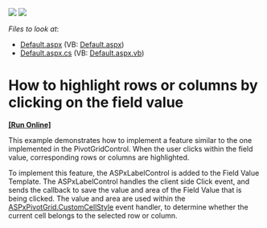 <!-- default badges list -->
[![](https://img.shields.io/badge/Open_in_DevExpress_Support_Center-FF7200?style=flat-square&logo=DevExpress&logoColor=white)](https://supportcenter.devexpress.com/ticket/details/E2088)
[![](https://img.shields.io/badge/📖_How_to_use_DevExpress_Examples-e9f6fc?style=flat-square)](https://docs.devexpress.com/GeneralInformation/403183)
<!-- default badges end -->
<!-- default file list -->
*Files to look at*:

* [Default.aspx](./CS/WebSite/Default.aspx) (VB: [Default.aspx](./VB/WebSite/Default.aspx))
* [Default.aspx.cs](./CS/WebSite/Default.aspx.cs) (VB: [Default.aspx.vb](./VB/WebSite/Default.aspx.vb))
<!-- default file list end -->
# How to highlight rows or columns by clicking on the field value
<!-- run online -->
**[[Run Online]](https://codecentral.devexpress.com/e2088/)**
<!-- run online end -->


<p>This example demonstrates how to implement a feature similar to the one implemented in the PivotGridControl. When the user clicks within the field value, corresponding rows or columns are highlighted.</p><p>To implement this feature, the ASPxLabelControl is added to the Field Value Template. The ASPxLabelControl handles the client side Click event, and sends the callback to save the value and area of the Field Value that is being clicked. The value and area are used within the <a href="http://documentation.devexpress.com/#AspNet/DevExpressWebASPxPivotGridASPxPivotGrid_CustomCellStyletopic"><u>ASPxPivotGrid.CustomCellStyle</u></a> event handler, to determine whether the current cell belongs to the selected row or column.</p>

<br/>


